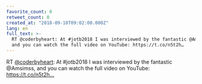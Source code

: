 ```yaml
---
favorite_count: 0
retweet_count: 0
created_at: "2018-09-10T09:02:00.000Z"
lang: en
full_text: >-
  RT @coderbyheart: At #jotb2018 I was interviewed by the fantastic @Amsimss,
  and you can watch the full video on YouTube: https://t.co/n5t2h…
---
```


RT [@coderbyheart](https://twitter.com/coderbyheart): At #jotb2018 I was
interviewed by the fantastic @Amsimss, and you can watch the full video on
YouTube: https://t.co/n5t2h…
